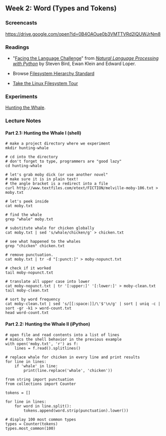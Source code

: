 ## Week 2: Word (Types and Tokens)

### Screencasts

https://drive.google.com/open?id=0B4OAOue0b3VMTTVRd2lQUWJrNm8

### Readings

- "[Facing the Language Challenge](http://www.nltk.org/book/ch12.html)" from
*[Natural Language Processing with Python](http://www.nltk.org/book/)* by
Steven Bird, Ewan Klein and Edward Loper.

- Browse [Filesystem Hierarchy Standard](http://www.pathname.com/fhs/)

- [Take the Linux Filesystem
Tour](http://web.archive.org/web/20140224004333/http://tuxradar.com/content/take-linux-filesystem-tour/#null)

### Experiments

[Hunting the
Whale](https://github.com/denten-courses/computing-context/tree/master/experiments/second.md).

### Lecture Notes

#### Part 2.1: Hunting the Whale I (shell)

```
# make a project directory where we experiment
mkdir hunting-whale

# cd into the directory
# don't forget to type, programmers are "good lazy"
cd hunting-whale

# let's grab moby dick (or use another novel"
# make sure it is in plain text!
# the angle bracket is a redirect into a file
curl http://www.textfiles.com/etext/FICTION/melville-moby-106.txt > moby.txt

# let's peek inside
cat moby.txt

# find the whale
grep "whale" moby.txt

# substitute whale for chicken globally
cat moby.txt | sed 's/whale/chicken/g' > chicken.txt

# see what happened to the whales
grep "chicken" chicken.txt

# remove punctuation.
cat moby.txt | tr -d "[:punct:]" > moby-nopunct.txt

# check if it worked
tail moby-nopunct.txt

# translate all upper case into lower
cat moby-nopunct.txt | tr '[:upper:]' '[:lower:]' > moby-clean.txt
tail moby-clean.txt

# sort by word frequency
cat moby-clean.txt | sed 's/[[:space:]]/\'$'\n/g' | sort | uniq -c | sort -gr -k1 > word-count.txt
head word-count.txt
```

#### Part 2.2: Hunting the Whale II (iPython)

```
# open file and read contents into a list of lines
# mimics the shell behavior in the previous example
with open('moby.txt', 'r') as f:
    lines = f.read().splitlines()
```

```
# replace whale for chicken in every line and print results
for line in lines:
    if 'whale' in line:
        print(line.replace('whale', 'chicken'))
```

```
from string import punctuation
from collections import Counter

tokens = []

for line in lines:
    for word in line.split():
        tokens.append(word.strip(punctuation).lower())

# display 100 most common types
types = Counter(tokens)
types.most_common(100)
```
